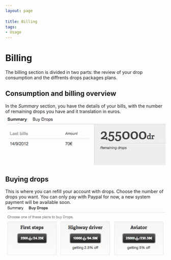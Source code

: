 ```yaml
---
layout: page

title: Billing
tags:
- Usage
---
```

# Billing

The billing section is divided in two parts: the review of your drop consumption and the diffrents drops packages plans.
## Consumption and billing overview
In the *Summary* section, you have the details of your bills, with the number of remaining drops you have and it translation in euros.  
<img class="thumbnail img_doc" src="/img/bills.png">


## Buying drops

This is where you can refill your account with drops. Choose the number of drops you want.
You can only pay with Paypal for now, a new system payment will be available soon.  
<img class="thumbnail img_doc" src="/img/bills2.png">

